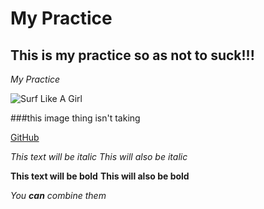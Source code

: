 # My Practice #
## This is my practice so as not to suck!!!

*My Practice*

![Surf Like A Girl](https://cdn1.theinertia.com/wp-content/uploads/2015/02/coci.jpg "Bam!!! Big slice of wave!")

###this image thing isn't taking

[GitHub](http://github.com)

*This text will be italic*
_This will also be italic_

**This text will be bold**
__This will also be bold__

_You **can** combine them_

